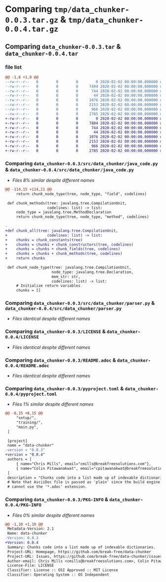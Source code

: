 # Comparing `tmp/data_chunker-0.0.3.tar.gz` & `tmp/data_chunker-0.0.4.tar.gz`

## Comparing `data_chunker-0.0.3.tar` & `data_chunker-0.0.4.tar`

### file list

```diff
@@ -1,8 +1,8 @@
--rw-r--r--   0        0        0        0 2020-02-02 00:00:00.000000 data_chunker-0.0.3/src/data_chunker/__init__.py
--rw-r--r--   0        0        0     7494 2020-02-02 00:00:00.000000 data_chunker-0.0.3/src/data_chunker/java_code.py
--rw-r--r--   0        0        0      744 2020-02-02 00:00:00.000000 data_chunker-0.0.3/src/data_chunker/parser.py
--rw-r--r--   0        0        0       44 2020-02-02 00:00:00.000000 data_chunker-0.0.3/.gitignore
--rw-r--r--   0        0        0     1076 2020-02-02 00:00:00.000000 data_chunker-0.0.3/LICENSE
--rw-r--r--   0        0        0     2153 2020-02-02 00:00:00.000000 data_chunker-0.0.3/README.adoc
--rw-r--r--   0        0        0      966 2020-02-02 00:00:00.000000 data_chunker-0.0.3/pyproject.toml
--rw-r--r--   0        0        0     2785 2020-02-02 00:00:00.000000 data_chunker-0.0.3/PKG-INFO
+-rw-r--r--   0        0        0        0 2020-02-02 00:00:00.000000 data_chunker-0.0.4/src/data_chunker/__init__.py
+-rw-r--r--   0        0        0     7804 2020-02-02 00:00:00.000000 data_chunker-0.0.4/src/data_chunker/java_code.py
+-rw-r--r--   0        0        0      744 2020-02-02 00:00:00.000000 data_chunker-0.0.4/src/data_chunker/parser.py
+-rw-r--r--   0        0        0       44 2020-02-02 00:00:00.000000 data_chunker-0.0.4/.gitignore
+-rw-r--r--   0        0        0     1076 2020-02-02 00:00:00.000000 data_chunker-0.0.4/LICENSE
+-rw-r--r--   0        0        0     2153 2020-02-02 00:00:00.000000 data_chunker-0.0.4/README.adoc
+-rw-r--r--   0        0        0      966 2020-02-02 00:00:00.000000 data_chunker-0.0.4/pyproject.toml
+-rw-r--r--   0        0        0     2785 2020-02-02 00:00:00.000000 data_chunker-0.0.4/PKG-INFO
```

### Comparing `data_chunker-0.0.3/src/data_chunker/java_code.py` & `data_chunker-0.0.4/src/data_chunker/java_code.py`

 * *Files 8% similar despite different names*

```diff
@@ -114,15 +114,21 @@
     return chunk_node_type(tree, node_type, "field", codelines)
 
 def chunk_methods(tree: javalang.tree.CompilationUnit,
                   codelines: list) -> list:
     node_type = javalang.tree.MethodDeclaration
     return chunk_node_type(tree, node_type, "method", codelines)
 
-
+def chunk_all(tree: javalang.tree.CompilationUnit,
+                  codelines: list) -> list:
+    chunks = chunk_constants(tree)
+    chunks = chunks + chunk_constructors(tree, codelines)
+    chunks = chunks + chunk_fields(tree, codelines)
+    chunks = chunks + chunk_methods(tree, codelines)
+    return chunks
 
 def chunk_node_type(tree: javalang.tree.CompilationUnit,
                     node_type: javalang.tree.Declaration,
                     mem_str: str,
                     codelines: list) -> list:
     # Initialize return variables
     chunks = []
```

### Comparing `data_chunker-0.0.3/src/data_chunker/parser.py` & `data_chunker-0.0.4/src/data_chunker/parser.py`

 * *Files identical despite different names*

### Comparing `data_chunker-0.0.3/LICENSE` & `data_chunker-0.0.4/LICENSE`

 * *Files identical despite different names*

### Comparing `data_chunker-0.0.3/README.adoc` & `data_chunker-0.0.4/README.adoc`

 * *Files identical despite different names*

### Comparing `data_chunker-0.0.3/pyproject.toml` & `data_chunker-0.0.4/pyproject.toml`

 * *Files 1% similar despite different names*

```diff
@@ -8,15 +8,15 @@
     "setup/",
     "training/",
     "main.py",
 ]
 
 [project]
 name = "data-chunker"
-version = "0.0.3"
+version = "0.0.4"
 authors = [
     { name="Chris Mills", email="cmills@breakfreesolutions.com"},
     { name="Colin Pitawanakwat", email="cpitawanakwat@breakfreesolutions.com"}
 ]
 description = "Chunks code into a list made up of indexable dictionaries."
 # Note that AsciiDoc file is passed as 'plain' since the build engine
 # cannot use the '*.adoc' extension.
```

### Comparing `data_chunker-0.0.3/PKG-INFO` & `data_chunker-0.0.4/PKG-INFO`

 * *Files 0% similar despite different names*

```diff
@@ -1,10 +1,10 @@
 Metadata-Version: 2.1
 Name: data-chunker
-Version: 0.0.3
+Version: 0.0.4
 Summary: Chunks code into a list made up of indexable dictionaries.
 Project-URL: Homepage, https://github.com/break-free/data-chunker
 Project-URL: Issues, https://github.com/break-free/data-chunker/issues
 Author-email: Chris Mills <cmills@breakfreesolutions.com>, Colin Pitawanakwat <cpitawanakwat@breakfreesolutions.com>
 License-File: LICENSE
 Classifier: License :: OSI Approved :: MIT License
 Classifier: Operating System :: OS Independent
```

